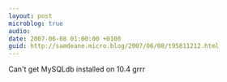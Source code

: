 ```yaml
---
layout: post
microblog: true
audio: 
date: 2007-06-08 01:00:00 +0100
guid: http://samdeane.micro.blog/2007/06/08/t95811212.html
---
```

Can't get MySQLdb installed on 10.4 grrr
